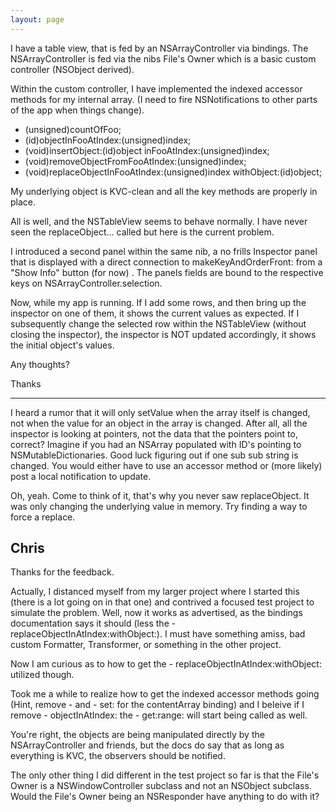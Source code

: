 ```yaml
---
layout: page
---
```




I have a table view, that is fed by an NSArrayController via bindings. The NSArrayController is fed via the nibs File's Owner which is a basic custom controller (NSObject derived).

Within the custom controller, I have implemented the indexed accessor methods for my internal array. (I need to fire NSNotifications to other parts of the app when things change).

    
- (unsigned)countOfFoo;
- (id)objectInFooAtIndex:(unsigned)index;
- (void)insertObject:(id)object inFooAtIndex:(unsigned)index;
- (void)removeObjectFromFooAtIndex:(unsigned)index;
- (void)replaceObjectInFooAtIndex:(unsigned)index withObject:(id)object;


My underlying object is KVC-clean and all the key methods are properly in place.

All is well, and the NSTableView seems to behave normally. I have never seen the replaceObject... called but here is the current problem.

I introduced a second panel within the same nib, a no frills Inspector panel that is displayed with a direct connection to makeKeyAndOrderFront: from a "Show Info" button (for now) . The panels fields are bound to the respective keys on NSArrayController.selection.

Now, while my app is running. If I add some rows, and then bring up the inspector on one of them, it shows the current values as expected. If I subsequently change the selected row within the NSTableView (without closing the inspector), the inspector is NOT updated accordingly, it shows the initial object's values.

Any thoughts?

Thanks

----

I heard a rumor that it will only setValue when the array itself is changed, not when the value for an object in the array is changed.  After all, all the inspector is looking at pointers, not the data that the pointers point to, correct?  Imagine if you had an NSArray populated with ID's pointing to NSMutableDictionaries.  Good luck figuring out if one sub sub string is changed.  You would either have to use an accessor method or (more likely) post a local notification to update.

Oh, yeah.  Come to think of it, that's why you never saw replaceObject.  It was only changing the underlying value in memory.  Try finding a way to force a replace.


Chris
----
Thanks for the feedback.

Actually, I distanced myself from my larger project where I started this (there is a lot going on in that one) and contrived a focused test project to simulate the problem. Well, now it works as advertised, as the bindings documentation says it should (less the - replaceObjectIn<Key>AtIndex:withObject:). I must have something amiss, bad custom Formatter, Transformer, or something in the other project.

Now I am curious as to how to get the - replaceObjectIn<Key>AtIndex:withObject: utilized though.

Took me a while to realize how to get the indexed accessor methods going (Hint, remove - <Key> and - set<Key>: for the contentArray binding) and I beleive if I remove - objectIn<Key>AtIndex: the - get<Key>:range: will start being called as well.

You're right, the objects are being manipulated directly by the NSArrayController and friends, but the docs do say that as long as everything is KVC, the observers should be notified.

The only other thing I did different in the test project so far is that the File's Owner is a NSWindowController subclass and not an NSObject subclass. Would the File's Owner being an NSResponder have anything to do with it?

